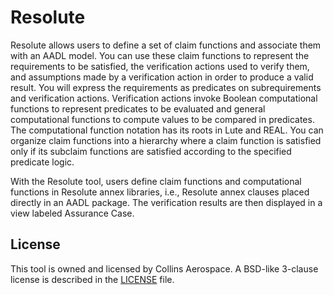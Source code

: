 # Resolute
Resolute allows users to define a set of claim functions and associate them with an AADL model. You can use these claim functions to represent the requirements to be satisfied, the verification actions 
used to verify them, and assumptions made by a verification action in order to produce a valid result. You will express the requirements as predicates on subrequirements and verification actions. Verification 
actions invoke Boolean computational functions to represent predicates to be evaluated and general computational functions to compute values to be compared in predicates. The computational function notation 
has its roots in Lute and REAL. You can organize claim functions into a hierarchy where a claim function is satisfied only if its subclaim functions are satisfied according to the specified predicate logic.

With the Resolute tool, users define claim functions and computational functions in Resolute annex libraries, i.e., Resolute annex clauses placed directly in an AADL package. The verification results are then 
displayed in a view labeled Assurance Case. 

## License

This tool is owned and licensed by Collins Aerospace.  A BSD-like 3-clause license is described in the [LICENSE](https://github.com/loonwerks/formal-methods-workbench/blob/master/LICENSE) file.